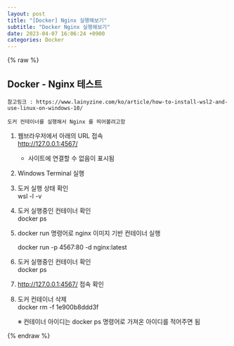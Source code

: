 ```yaml
---  
layout: post  
title: "[Docker] Nginx 실행해보기"  
subtitle: "Docker Nginx 실행해보기"  
date: 2023-04-07 16:06:24 +0900  
categories: Docker  
---  
```

{% raw %}  
## Docker - Nginx 테스트  
	참고링크 : https://www.lainyzine.com/ko/article/how-to-install-wsl2-and-use-linux-on-windows-10/  
  
	도커 컨테이너를 실행해서 Nginx 를 띄어볼려고함  
  
1. 웹브라우저에서 아래의 URL 접속  
	http://127.0.0.1:4567/  
  
	- 사이트에 연결할 수 없음이 표시됨  
  
2. Windows Terminal 실행  
  
3. 도커 실행 상태 확인  
	wsl -l -v  
  
4. 도커 실행중인 컨테이너 확인  
	docker ps  
  
5. docker run 명령어로 nginx 이미지 기반 컨테이너 실행  
  
	docker run -p 4567:80 -d nginx:latest  
  
6. 도커 실행중인 컨테이너 확인  
	docker ps  
  
7. http://127.0.0.1:4567/ 접속 확인  
  
8. 도커 컨테이너 삭제  
	docker rm -f 1e900b8ddd3f  
  
	※ 컨테이너 아이디는 docker ps 명령어로 가져온 아이디를 적어주면 됨  
  
{% endraw %}